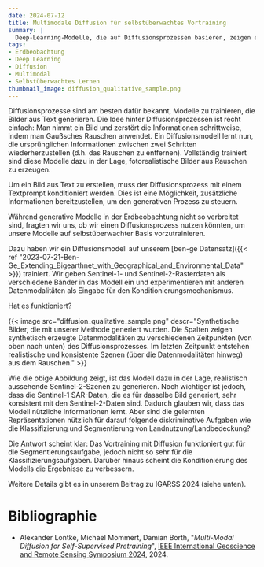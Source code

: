 ```yaml
---
date: 2024-07-12
title: Multimodale Diffusion für selbstüberwachtes Vortraining
summary: |
  Deep-Learning-Modelle, die auf Diffusionsprozessen basieren, zeigen ein großes Potenzial in einer Vielzahl von generativen Aufgaben, wie z.B. der Bildgenerierung. Für Anwendungen in der Fernerkundung sind generative Modelle jedoch nicht so verbreitet. Die Frage, die wir zu beantworten versucht haben, ist, ob Diffusionsprozesse verwendet werden können, um Modelle für diskriminative Aufgaben effizient vorzutrainieren?
tags:
- Erdbeobachtung
- Deep Learning
- Diffusion
- Multimodal
- Selbstüberwachtes Lernen
thumbnail_image: diffusion_qualitative_sample.png
---
```


Diffusionsprozesse sind am besten dafür bekannt, Modelle zu trainieren, die Bilder aus Text generieren. Die Idee hinter Diffusionsprozessen ist recht einfach: Man nimmt ein Bild und zerstört die Informationen schrittweise, indem man Gaußsches Rauschen anwendet. Ein Diffusionsmodell lernt nun, die ursprünglichen Informationen zwischen zwei Schritten wiederherzustellen (d.h. das Rauschen zu entfernen). Vollständig trainiert sind diese Modelle dazu in der Lage, fotorealistische Bilder aus Rauschen zu erzeugen.

Um ein Bild aus Text zu erstellen, muss der Diffusionsprozess mit einem Textprompt konditioniert werden. Dies ist eine Möglichkeit, zusätzliche Informationen bereitzustellen, um den generativen Prozess zu steuern.

Während generative Modelle in der Erdbeobachtung nicht so verbreitet sind, fragten wir uns, ob wir einen Diffusionsprozess nutzen könnten, um unsere Modelle auf selbstüberwachter Basis vorzutrainieren.

Dazu haben wir ein Diffusionsmodell auf unserem [ben-ge Datensatz]({{< ref "2023-07-21-Ben-Ge_Extending_Bigearthnet_with_Geographical_and_Environmental_Data" >}}) trainiert. Wir geben Sentinel-1- und Sentinel-2-Rasterdaten als verschiedene Bänder in das Modell ein und experimentieren mit anderen Datenmodalitäten als Eingabe für den Konditionierungsmechanismus.

Hat es funktioniert?

{{< image
src="diffusion_qualitative_sample.png"
descr="Synthetische Bilder, die mit unserer Methode generiert wurden. Die Spalten zeigen synthetisch erzeugte Datenmodalitäten zu verschiedenen Zeitpunkten (von oben nach unten) des Diffusionsprozesses. Im letzten Zeitpunkt entstehen realistische und konsistente Szenen (über die Datenmodalitäten hinweg) aus dem Rauschen." >}}

Wie die obige Abbildung zeigt, ist das Modell dazu in der Lage, realistisch aussehende Sentinel-2-Szenen zu generieren. Noch wichtiger ist jedoch, dass die Sentinel-1 SAR-Daten, die es für dasselbe Bild  generiert, sehr konsistent mit den Sentinel-2-Daten sind. Dadurch glauben wir, dass das Modell nützliche Informationen lernt. Aber sind die gelernten Repräsentationen nützlich für darauf folgende diskriminative Aufgaben wie die Klassifizierung und Segmentierung von Landnutzung/Landbedeckung?

Die Antwort scheint klar: Das Vortraining mit Diffusion funktioniert gut für die Segmentierungsaufgabe, jedoch nicht so sehr für die Klassifizierungsaufgaben. Darüber hinaus scheint die Konditionierung des Modells die Ergebnisse zu verbessern.

Weitere Details gibt es in unserem Beitrag zu IGARSS 2024 (siehe unten).

# Bibliographie

* Alexander Lontke, Michael Mommert, Damian Borth, "*Multi-Modal Diffusion for Self-Supervised Pretraining*", [IEEE International Geoscience and Remote Sensing Symposium 2024](https://ieeexplore.ieee.org/abstract/document/10640509), 2024.
